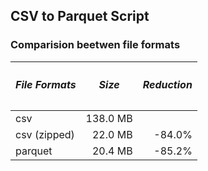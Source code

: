 <!-- filepath: /path/to/README.md -->
<link rel="stylesheet" type="text/css" href="custom.css">

## CSV to Parquet Script

### Comparision beetwen file formats

|<h5 align="center">File Formats</h5>|<h5 align="center">Size</h5>|<h5 align="center">Reduction</h5>|
|:------|-------:|-------:|
| csv    | 138.0 MB | |
| csv (zipped) | 22.0 MB | -84.0% |
| parquet | 20.4 MB | -85.2% |